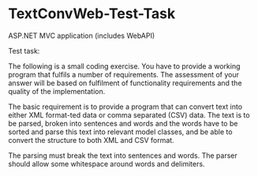# TextConvWeb-Test-Task
ASP.NET MVC application (includes WebAPI)

Test task:

The following is a small coding exercise. You have to provide a working program that fulfils a number of requirements. The assessment of your answer will be based on fulfilment of functionality requirements and the quality of the implementation.

The basic requirement is to provide a program that can convert text into either XML format-ted data or comma separated (CSV) data. The text is to be parsed, broken into sentences and words and the words have to be sorted and parse this text into relevant model classes, and be able to convert the structure to both XML and CSV format.

The parsing must break the text into sentences and words. The parser should allow some whitespace around words and delimiters.
